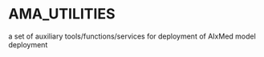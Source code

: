 # AMA_UTILITIES
a set of auxiliary tools/functions/services for deployment of AIxMed model deployment
